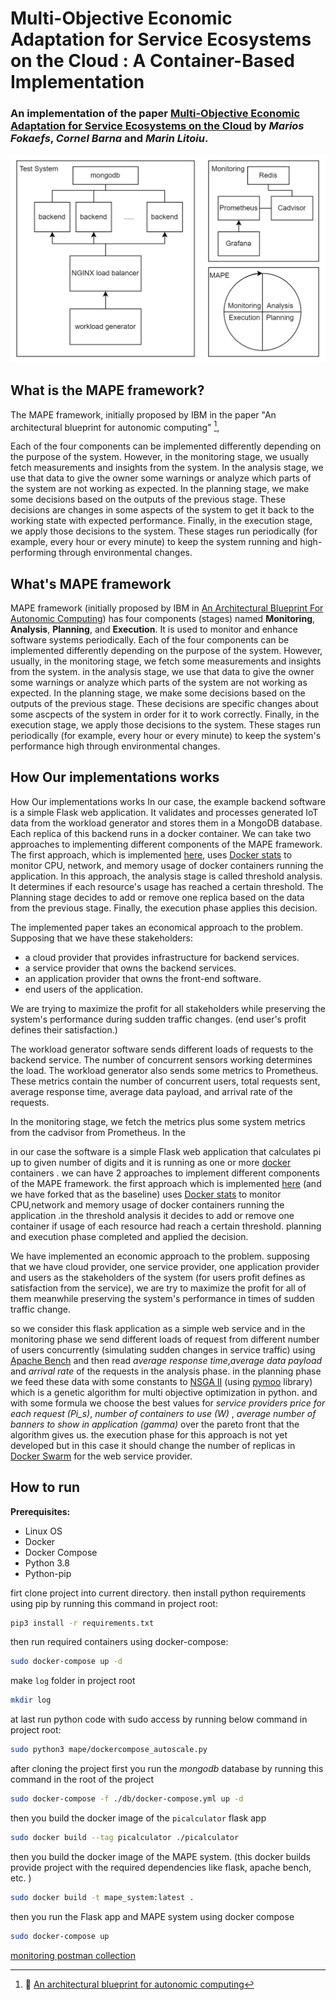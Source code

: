 # Multi-Objective Economic Adaptation for Service Ecosystems on the Cloud : A Container-Based Implementation
### An implementation of the paper [Multi-Objective Economic Adaptation for Service Ecosystems on the Cloud](./res/TSC2017.pdf) by *Marios Fokaefs*, *Cornel Barna* and *Marin Litoiu*.

![diagram](./res/mape_diagram.png)


## What is the MAPE framework?

The MAPE framework, initially proposed by IBM in the paper "An architectural blueprint for autonomic computing" [^mape],

Each of the four components can be implemented differently depending on the purpose of the system.
However, in the monitoring stage, we usually fetch measurements and insights from the system.
In the analysis stage, we use that data to give the owner some warnings or analyze which parts of the system are not working as expected.
In the planning stage, we make some decisions based on the outputs of the previous stage. These decisions are changes in some aspects of the system to get it back to the working state with expected performance.
Finally, in the execution stage, we apply those decisions to the system.
These stages run periodically (for example, every hour or every minute)
to keep the system running and high-performing through environmental changes.


## What's MAPE framework

MAPE framework (initially proposed by IBM in 
[An Architectural Blueprint For Autonomic Computing](https://www.semanticscholar.org/paper/An-architectural-blueprint-for-autonomic-computing-Sinreich/47c37d43f43e2be57f6f2bc668979f784911e953)) 
has four components (stages) named **Monitoring**, **Analysis**, **Planning**, and **Execution**.
It is used to monitor and enhance software systems periodically.
Each of the four components can be implemented differently depending on the purpose of the system.
However, usually, in the monitoring stage, we fetch some measurements and insights from the system.
in the analysis stage, we use that data to give the owner some warnings or analyze which parts of the system are not working as expected.
In the planning stage, we make some decisions based on the outputs of the previous stage. These decisions are specific changes about some ascpects of the system in order for it to work correctly.
Finally, in the execution stage, we apply those decisions to the system.
These stages run periodically (for example, every hour or every minute)
to keep the system's performance high through environmental changes.


## How Our implementations works

How Our implementations works
In our case, the example backend software is a simple Flask web application. It validates and processes generated IoT data from the workload generator and stores them in a MongoDB database.
Each replica of this backend runs in a docker container.
We can take two approaches to implementing different components of the MAPE framework. 
The first approach, which is implemented [here](https://github.com/Vlaquit/EASE-MAPE-System), uses [Docker stats](https://docs.docker.com/engine/reference/commandline/stats/) to monitor CPU, network, and memory usage of docker containers running the application. In this approach, the analysis stage is called threshold analysis. It determines if each resource's usage has reached a certain threshold. The Planning stage decides to add or remove one replica 
based on the data from the previous stage. Finally, the execution phase applies this decision.

The implemented paper takes an economical approach to the problem. Supposing that we have these stakeholders: 
- a cloud provider that provides infrastructure for backend services.
- a service provider that owns the backend services.
- an application provider that owns the front-end software.
- end users of the application.

We are trying to maximize the profit for all stakeholders while preserving the system's performance during sudden traffic changes. (end user's profit defines their satisfaction.)

The workload generator software sends different loads of requests to the backend service. The number of concurrent sensors working determines the load. The workload generator also sends some metrics to Prometheus. These metrics contain the number of concurrent users, total requests sent, average response time, average data payload, and arrival rate of the requests.

In the monitoring stage, we fetch the metrics plus some system metrics from the cadvisor from Prometheus. In the


in our case the software is a simple Flask web application that calculates pi up to given number of digits and it is running as one or more [docker](https://www.docker.com/) containers . we can have 2 approaches to implement different components of the MAPE framework. the first approach which is implemented [here](https://github.com/Vlaquit/EASE-MAPE-System) (and we have forked that as the baseline) uses [Docker stats](https://docs.docker.com/engine/reference/commandline/stats/) to monitor CPU,network and memory usage of docker containers running the application .in the threshold analysis it decides to add or remove one container if usage of each resource had reach a certain threshold. planning and execution phase completed and applied the decision.

We have implemented an economic approach to the problem. supposing that we have cloud provider, one service provider, one application provider and users as the stakeholders of the system (for users profit defines as satisfaction from the service), we are try to maximize the profit for all of them meanwhile preserving the system's performance in times of sudden traffic change.

so we consider this flask application as a simple web service and in the monitoring phase we send different loads of request from different number of users concurrently (simulating sudden changes in service traffic) using [Apache Bench](https://en.wikipedia.org/wiki/ApacheBench) and then read *average response time*,*average data payload* and *arrival rate* of the requests in the analysis phase. in the planning phase we feed these data with some constants to [NSGA II](https://www.sciencedirect.com/science/article/pii/S1877705811022466) (using [pymoo](https://pymoo.org/) library) which is a genetic algorithm for multi objective optimization in python. and with some formula we choose the best values for *service providers price for each request (Pi_s)*, *number of containers to use (W)* , *average number of banners to show in application (gamma)* over the pareto front that the algorithm gives us. the execution phase for this approach is not yet developed but in this case it should change the number of replicas in [Docker Swarm](https://docs.docker.com/engine/swarm/) for the web service provider.

## How to run

**Prerequisites:**

- Linux OS
- Docker
- Docker Compose
- Python 3.8
- Python-pip

firt clone project into current directory. then install python requirements using pip by running this command in project root:

```bash
pip3 install -r requirements.txt
```

then run required containers using docker-compose:

```bash
sudo docker-compose up -d
```
make `log` folder in project root

```bash
mkdir log
```
at last run python code with sudo access by running below command in project root:

```bash
sudo python3 mape/dockercompose_autoscale.py
```
after cloning the project first you run the *mongodb* database by running this command in the root of the project

```bash
sudo docker-compose -f ./db/docker-compose.yml up -d
```

then you build the docker image of the `picalculator` flask app

```bash
sudo docker build --tag picalculator ./picalculator
```

then you build the docker image of the MAPE system. (this docker builds provide project with the required dependencies like flask, apache bench, etc. )

```bash
sudo docker build -t mape_system:latest .
```

then you run the Flask app and MAPE system using docker compose

```bash
sudo docker-compose up
```

[monitoring postman collection](https://documenter.getpostman.com/view/16768507/UyrHesw8)


[^mape]: :page_facing_up: [An architectural blueprint for autonomic computing](https://www.semanticscholar.org/paper/An-architectural-blueprint-for-autonomic-computing-Sinreich/47c37d43f43e2be57f6f2bc668979f784911e953)
